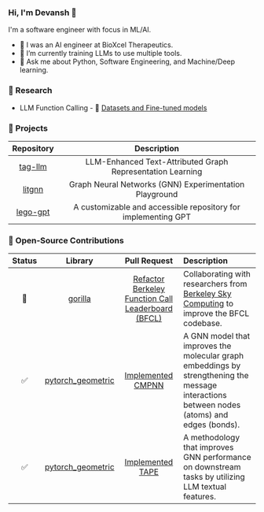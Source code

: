 ### Hi, I'm Devansh 👋

I'm a software engineer with focus in ML/AI.

- 🔭 I was an AI engineer at BioXcel Therapeutics.
- 🌱 I’m currently training LLMs to use multiple tools.
- 💬 Ask me about Python, Software Engineering, and Machine/Deep learning.

<!--
**devanshamin/devanshamin** is a ✨ _special_ ✨ repository because its `README.md` (this file) appears on your GitHub profile.

Here are some ideas to get you started:

- 👯 I’m looking to collaborate on ...
- 🤔 I’m looking for help with ...

- 📫 How to reach me: ...
- 😄 Pronouns: ...
- ⚡ Fun fact: ...
-->

### 🔎 Research

* LLM Function Calling - 🤗 [Datasets and Fine-tuned models](https://huggingface.co/collections/devanshamin/tool-use-6681cb9401c30ad93e8bbb88)

### 💼 Projects

| Repository | Description |
|:-:|:-:|
| [tag-llm](https://github.com/devanshamin/tag-llm) | LLM-Enhanced Text-Attributed Graph Representation Learning |
| [litgnn](https://github.com/devanshamin/litgnn) | Graph Neural Networks (GNN) Experimentation Playground |
| [lego-gpt](https://github.com/devanshamin/lego-gpt) | A customizable and accessible repository for implementing GPT |

### 🚀 Open-Source Contributions

| Status | Library | Pull Request | Description |
|:-:|:-:|:-:|:-|
| 🚧 | [gorilla](https://github.com/ShishirPatil/gorilla) | [Refactor Berkeley Function Call Leaderboard (BFCL)](https://github.com/ShishirPatil/gorilla/pull/510) | Collaborating with researchers from [Berkeley Sky Computing](https://sky.cs.berkeley.edu/) to improve the BFCL codebase. |
| ✅ | [pytorch_geometric](https://github.com/pyg-team/pytorch_geometric) | [Implemented CMPNN](https://github.com/pyg-team/pytorch_geometric/pull/9223) | A GNN model that improves the molecular graph embeddings by strengthening the message interactions between nodes (atoms) and edges (bonds). |
| ✅ | [pytorch_geometric](https://github.com/pyg-team/pytorch_geometric) | [Implemented TAPE](https://github.com/pyg-team/pytorch_geometric/pull/9428) | A methodology that improves GNN performance on downstream tasks by utilizing LLM textual features. |
